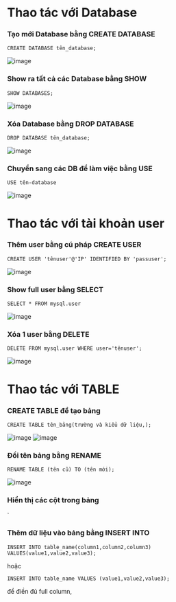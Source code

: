 # Thao tác với Database

### Tạo mới Database bằng CREATE DATABASE

` CREATE DATABASE tên_database; `

![image](https://user-images.githubusercontent.com/111721629/191649109-a07eb67c-4802-4da5-bb33-c7a5d40ba5ba.png)

### Show ra tất cả các Database bằng SHOW

` SHOW DATABASES; `

![image](https://user-images.githubusercontent.com/111721629/191649264-c98015d9-e2d3-4611-9f0a-f66dc01a266b.png)

### Xóa Database bằng DROP DATABASE

` DROP DATABASE tên_database; `

![image](https://user-images.githubusercontent.com/111721629/191651436-b21d5b74-fcc6-40ec-ad53-dea54e2243fa.png)
 
### Chuyển sang các DB để làm việc bằng USE

` USE tên-database `

![image](https://user-images.githubusercontent.com/111721629/191654647-9aedc368-17a1-46f5-93c0-64f20978b09f.png)

# Thao tác với tài khoản user

### Thêm user bằng cú pháp CREATE USER

` CREATE USER 'tênuser'@'IP' IDENTIFIED BY 'passuser'; `

![image](https://user-images.githubusercontent.com/111721629/191658025-63dd0ccf-448c-41b7-953c-3172087a211d.png)

### Show full user bằng SELECT

` SELECT * FROM mysql.user `

![image](https://user-images.githubusercontent.com/111721629/191658385-4c5b9a06-17ff-4720-befc-1984b6979266.png)

### Xóa 1 user bằng DELETE

` DELETE FROM mysql.user WHERE user='tênuser'; `

![image](https://user-images.githubusercontent.com/111721629/191659334-0a8a675d-58c5-422b-ba7b-b210261e4168.png)

# Thao tác với TABLE

### CREATE TABLE để tạo bảng

` CREATE TABLE tên_bảng(trường và kiểu dữ liệu,); `

![image](https://user-images.githubusercontent.com/111721629/191660517-67a845a4-38ae-41b2-a2ba-5353daaf0ca2.png)
![image](https://user-images.githubusercontent.com/111721629/191660560-f3a2a60e-ace8-449a-8e2d-ae4e939ffc1c.png)

### Đổi tên bảng bằng RENAME

` RENAME TABLE (tên cũ) TO (tên mới); `

![image](https://user-images.githubusercontent.com/111721629/191660875-71a5a425-317d-4339-8d79-9adb1fa1760a.png)

### Hiển thị các cột trong bảng

` 
### Thêm dữ liệu vào bảng bằng INSERT INTO

` INSERT INTO table_name(column1,column2,column3) VALUES(value1,value2,value3); `  

hoặc

` INSERT INTO table_name VALUES (value1,value2,value3); `

để điền đủ full column,




